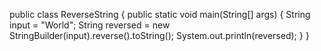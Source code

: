 public class ReverseString {
    public static void main(String[] args) {
        String input = "World";
        String reversed = new StringBuilder(input).reverse().toString();
        System.out.println(reversed);
    }
}


